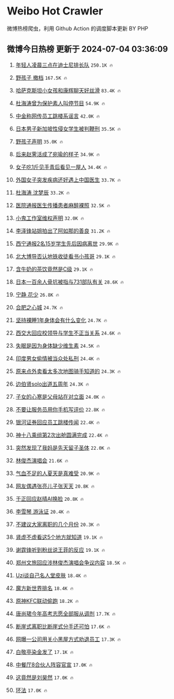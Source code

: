 # Weibo Hot Crawler 



微博热榜爬虫，利用 Github Action 的调度脚本更新 BY PHP 


## 微博今日热榜 更新于 2024-07-04 03:36:09 
1. [年轻人凌晨三点在迪士尼排长队](https://s.weibo.com/weibo?q=%23%E5%B9%B4%E8%BD%BB%E4%BA%BA%E5%87%8C%E6%99%A8%E4%B8%89%E7%82%B9%E5%9C%A8%E8%BF%AA%E5%A3%AB%E5%B0%BC%E6%8E%92%E9%95%BF%E9%98%9F%23&t=31&band_rank=1&Refer=top) `250.1K 🔥` 

1. [野孩子 撤档](https://s.weibo.com/weibo?q=%E9%87%8E%E5%AD%A9%E5%AD%90%20%E6%92%A4%E6%A1%A3&t=31&band_rank=2&Refer=top) `167.5K 🔥` 

1. [哈萨克斯坦小女孩和康辉聊天好丝滑](https://s.weibo.com/weibo?q=%23%E5%93%88%E8%90%A8%E5%85%8B%E6%96%AF%E5%9D%A6%E5%B0%8F%E5%A5%B3%E5%AD%A9%E5%92%8C%E5%BA%B7%E8%BE%89%E8%81%8A%E5%A4%A9%E5%A5%BD%E4%B8%9D%E6%BB%91%23&t=31&band_rank=3&Refer=top) `83.4K 🔥` 

1. [杜海涛曾为保护素人叫停节目](https://s.weibo.com/weibo?q=%23%E6%9D%9C%E6%B5%B7%E6%B6%9B%E6%9B%BE%E4%B8%BA%E4%BF%9D%E6%8A%A4%E7%B4%A0%E4%BA%BA%E5%8F%AB%E5%81%9C%E8%8A%82%E7%9B%AE%23&t=31&band_rank=4&Refer=top) `54.9K 🔥` 

1. [中金称网传员工跳楼系谣言](https://s.weibo.com/weibo?q=%23%E4%B8%AD%E9%87%91%E7%A7%B0%E7%BD%91%E4%BC%A0%E5%91%98%E5%B7%A5%E8%B7%B3%E6%A5%BC%E7%B3%BB%E8%B0%A3%E8%A8%80%23&t=31&band_rank=5&Refer=top) `42.0K 🔥` 

1. [日本男子新加坡性侵女学生被判鞭刑](https://s.weibo.com/weibo?q=%23%E6%97%A5%E6%9C%AC%E7%94%B7%E5%AD%90%E6%96%B0%E5%8A%A0%E5%9D%A1%E6%80%A7%E4%BE%B5%E5%A5%B3%E5%AD%A6%E7%94%9F%E8%A2%AB%E5%88%A4%E9%9E%AD%E5%88%91%23&t=31&band_rank=6&Refer=top) `35.5K 🔥` 

1. [野孩子声明](https://s.weibo.com/weibo?q=%23%E9%87%8E%E5%AD%A9%E5%AD%90%E5%A3%B0%E6%98%8E%23&t=31&band_rank=7&Refer=top) `35.0K 🔥` 

1. [后来赵霁活成了宛瑜的样子](https://s.weibo.com/weibo?q=%E5%90%8E%E6%9D%A5%E8%B5%B5%E9%9C%81%E6%B4%BB%E6%88%90%E4%BA%86%E5%AE%9B%E7%91%9C%E7%9A%84%E6%A0%B7%E5%AD%90&t=31&band_rank=8&Refer=top) `34.9K 🔥` 

1. [女子吃1斤见手青后看见一屋人](https://s.weibo.com/weibo?q=%23%E5%A5%B3%E5%AD%90%E5%90%831%E6%96%A4%E8%A7%81%E6%89%8B%E9%9D%92%E5%90%8E%E7%9C%8B%E8%A7%81%E4%B8%80%E5%B1%8B%E4%BA%BA%23&t=31&band_rank=9&Refer=top) `34.4K 🔥` 

1. [外国女子突发疾病还好遇上中国医生](https://s.weibo.com/weibo?q=%23%E5%A4%96%E5%9B%BD%E5%A5%B3%E5%AD%90%E7%AA%81%E5%8F%91%E7%96%BE%E7%97%85%E8%BF%98%E5%A5%BD%E9%81%87%E4%B8%8A%E4%B8%AD%E5%9B%BD%E5%8C%BB%E7%94%9F%23&t=31&band_rank=10&Refer=top) `33.7K 🔥` 

1. [杜海涛 沈梦辰](https://s.weibo.com/weibo?q=%E6%9D%9C%E6%B5%B7%E6%B6%9B%20%E6%B2%88%E6%A2%A6%E8%BE%B0&t=31&band_rank=11&Refer=top) `33.2K 🔥` 

1. [医院通报医生传播患者麻醉裸照](https://s.weibo.com/weibo?q=%23%E5%8C%BB%E9%99%A2%E9%80%9A%E6%8A%A5%E5%8C%BB%E7%94%9F%E4%BC%A0%E6%92%AD%E6%82%A3%E8%80%85%E9%BA%BB%E9%86%89%E8%A3%B8%E7%85%A7%23&t=31&band_rank=12&Refer=top) `32.5K 🔥` 

1. [小鬼工作室维权声明](https://s.weibo.com/weibo?q=%23%E5%B0%8F%E9%AC%BC%E5%B7%A5%E4%BD%9C%E5%AE%A4%E7%BB%B4%E6%9D%83%E5%A3%B0%E6%98%8E%23&t=31&band_rank=13&Refer=top) `32.0K 🔥` 

1. [李泽锋站姐拍出了阿如那的善良](https://s.weibo.com/weibo?q=%E6%9D%8E%E6%B3%BD%E9%94%8B%E7%AB%99%E5%A7%90%E6%8B%8D%E5%87%BA%E4%BA%86%E9%98%BF%E5%A6%82%E9%82%A3%E7%9A%84%E5%96%84%E8%89%AF&t=31&band_rank=14&Refer=top) `31.2K 🔥` 

1. [西宁通报2名15岁学生先后因病离世](https://s.weibo.com/weibo?q=%23%E8%A5%BF%E5%AE%81%E9%80%9A%E6%8A%A52%E5%90%8D15%E5%B2%81%E5%AD%A6%E7%94%9F%E5%85%88%E5%90%8E%E5%9B%A0%E7%97%85%E7%A6%BB%E4%B8%96%23&t=31&band_rank=15&Refer=top) `29.9K 🔥` 

1. [北大博导否认地铁收徒看书小孩哥](https://s.weibo.com/weibo?q=%23%E5%8C%97%E5%A4%A7%E5%8D%9A%E5%AF%BC%E5%90%A6%E8%AE%A4%E5%9C%B0%E9%93%81%E6%94%B6%E5%BE%92%E7%9C%8B%E4%B9%A6%E5%B0%8F%E5%AD%A9%E5%93%A5%23&t=31&band_rank=16&Refer=top) `29.1K 🔥` 

1. [含牛奶的茶饮竟然是C级](https://s.weibo.com/weibo?q=%23%E5%90%AB%E7%89%9B%E5%A5%B6%E7%9A%84%E8%8C%B6%E9%A5%AE%E7%AB%9F%E7%84%B6%E6%98%AFC%E7%BA%A7%23&t=31&band_rank=17&Refer=top) `29.1K 🔥` 

1. [日本一百余人骨坑被指与731部队有关](https://s.weibo.com/weibo?q=%23%E6%97%A5%E6%9C%AC%E4%B8%80%E7%99%BE%E4%BD%99%E4%BA%BA%E9%AA%A8%E5%9D%91%E8%A2%AB%E6%8C%87%E4%B8%8E731%E9%83%A8%E9%98%9F%E6%9C%89%E5%85%B3%23&t=31&band_rank=18&Refer=top) `28.6K 🔥` 

1. [宁静 花少](https://s.weibo.com/weibo?q=%E5%AE%81%E9%9D%99%20%E8%8A%B1%E5%B0%91&t=31&band_rank=19&Refer=top) `26.8K 🔥` 

1. [合肥之心城](https://s.weibo.com/weibo?q=%23%E5%90%88%E8%82%A5%E4%B9%8B%E5%BF%83%E5%9F%8E%23&t=31&band_rank=20&Refer=top) `24.7K 🔥` 

1. [坚持裸睡1年身体会有什么变化](https://s.weibo.com/weibo?q=%23%E5%9D%9A%E6%8C%81%E8%A3%B8%E7%9D%A11%E5%B9%B4%E8%BA%AB%E4%BD%93%E4%BC%9A%E6%9C%89%E4%BB%80%E4%B9%88%E5%8F%98%E5%8C%96%23&t=31&band_rank=21&Refer=top) `24.7K 🔥` 

1. [西交大回应校领导与学生不正当关系](https://s.weibo.com/weibo?q=%23%E8%A5%BF%E4%BA%A4%E5%A4%A7%E5%9B%9E%E5%BA%94%E6%A0%A1%E9%A2%86%E5%AF%BC%E4%B8%8E%E5%AD%A6%E7%94%9F%E4%B8%8D%E6%AD%A3%E5%BD%93%E5%85%B3%E7%B3%BB%23&t=31&band_rank=22&Refer=top) `24.6K 🔥` 

1. [失眠是因为身体缺少维生素](https://s.weibo.com/weibo?q=%23%E5%A4%B1%E7%9C%A0%E6%98%AF%E5%9B%A0%E4%B8%BA%E8%BA%AB%E4%BD%93%E7%BC%BA%E5%B0%91%E7%BB%B4%E7%94%9F%E7%B4%A0%23&t=31&band_rank=23&Refer=top) `24.5K 🔥` 

1. [印度男女偷情被当众处私刑](https://s.weibo.com/weibo?q=%23%E5%8D%B0%E5%BA%A6%E7%94%B7%E5%A5%B3%E5%81%B7%E6%83%85%E8%A2%AB%E5%BD%93%E4%BC%97%E5%A4%84%E7%A7%81%E5%88%91%23&t=31&band_rank=24&Refer=top) `24.4K 🔥` 

1. [原来点外卖看太多次地图骑手知道的](https://s.weibo.com/weibo?q=%23%E5%8E%9F%E6%9D%A5%E7%82%B9%E5%A4%96%E5%8D%96%E7%9C%8B%E5%A4%AA%E5%A4%9A%E6%AC%A1%E5%9C%B0%E5%9B%BE%E9%AA%91%E6%89%8B%E7%9F%A5%E9%81%93%E7%9A%84%23&t=31&band_rank=25&Refer=top) `24.3K 🔥` 

1. [边伯贤solo出道五周年](https://s.weibo.com/weibo?q=%23%E8%BE%B9%E4%BC%AF%E8%B4%A4solo%E5%87%BA%E9%81%93%E4%BA%94%E5%91%A8%E5%B9%B4%23&t=31&band_rank=26&Refer=top) `24.3K 🔥` 

1. [子女的心寒是父母站在对立面](https://s.weibo.com/weibo?q=%23%E5%AD%90%E5%A5%B3%E7%9A%84%E5%BF%83%E5%AF%92%E6%98%AF%E7%88%B6%E6%AF%8D%E7%AB%99%E5%9C%A8%E5%AF%B9%E7%AB%8B%E9%9D%A2%23&t=31&band_rank=27&Refer=top) `24.0K 🔥` 

1. [不要让服务员用你手机写评价](https://s.weibo.com/weibo?q=%23%E4%B8%8D%E8%A6%81%E8%AE%A9%E6%9C%8D%E5%8A%A1%E5%91%98%E7%94%A8%E4%BD%A0%E6%89%8B%E6%9C%BA%E5%86%99%E8%AF%84%E4%BB%B7%23&t=31&band_rank=28&Refer=top) `22.8K 🔥` 

1. [银河证券回应员工跳楼传闻](https://s.weibo.com/weibo?q=%23%E9%93%B6%E6%B2%B3%E8%AF%81%E5%88%B8%E5%9B%9E%E5%BA%94%E5%91%98%E5%B7%A5%E8%B7%B3%E6%A5%BC%E4%BC%A0%E9%97%BB%23&t=31&band_rank=29&Refer=top) `22.4K 🔥` 

1. [神十八乘组第2次出舱圆满完成](https://s.weibo.com/weibo?q=%23%E7%A5%9E%E5%8D%81%E5%85%AB%E4%B9%98%E7%BB%84%E7%AC%AC2%E6%AC%A1%E5%87%BA%E8%88%B1%E5%9C%86%E6%BB%A1%E5%AE%8C%E6%88%90%23&t=31&band_rank=30&Refer=top) `22.4K 🔥` 

1. [突然发现了我妈是先天留子圣体](https://s.weibo.com/weibo?q=%23%E7%AA%81%E7%84%B6%E5%8F%91%E7%8E%B0%E4%BA%86%E6%88%91%E5%A6%88%E6%98%AF%E5%85%88%E5%A4%A9%E7%95%99%E5%AD%90%E5%9C%A3%E4%BD%93%23&t=31&band_rank=31&Refer=top) `22.0K 🔥` 

1. [林俊杰演唱会](https://s.weibo.com/weibo?q=%E6%9E%97%E4%BF%8A%E6%9D%B0%E6%BC%94%E5%94%B1%E4%BC%9A&t=31&band_rank=32&Refer=top) `21.6K 🔥` 

1. [气血不足的人夏天是真难受](https://s.weibo.com/weibo?q=%23%E6%B0%94%E8%A1%80%E4%B8%8D%E8%B6%B3%E7%9A%84%E4%BA%BA%E5%A4%8F%E5%A4%A9%E6%98%AF%E7%9C%9F%E9%9A%BE%E5%8F%97%23&t=31&band_rank=33&Refer=top) `20.9K 🔥` 

1. [网友偶遇张亮儿子张天天](https://s.weibo.com/weibo?q=%23%E7%BD%91%E5%8F%8B%E5%81%B6%E9%81%87%E5%BC%A0%E4%BA%AE%E5%84%BF%E5%AD%90%E5%BC%A0%E5%A4%A9%E5%A4%A9%23&t=31&band_rank=34&Refer=top) `20.8K 🔥` 

1. [于正回应赵晴AI换脸](https://s.weibo.com/weibo?q=%23%E4%BA%8E%E6%AD%A3%E5%9B%9E%E5%BA%94%E8%B5%B5%E6%99%B4AI%E6%8D%A2%E8%84%B8%23&t=31&band_rank=35&Refer=top) `20.8K 🔥` 

1. [李雪琴 游泳证](https://s.weibo.com/weibo?q=%E6%9D%8E%E9%9B%AA%E7%90%B4%20%E6%B8%B8%E6%B3%B3%E8%AF%81&t=31&band_rank=36&Refer=top) `20.4K 🔥` 

1. [不建议大家离职的几个月份](https://s.weibo.com/weibo?q=%23%E4%B8%8D%E5%BB%BA%E8%AE%AE%E5%A4%A7%E5%AE%B6%E7%A6%BB%E8%81%8C%E7%9A%84%E5%87%A0%E4%B8%AA%E6%9C%88%E4%BB%BD%23&t=31&band_rank=37&Refer=top) `20.3K 🔥` 

1. [肾虚不虚看这5个地方就知道](https://s.weibo.com/weibo?q=%23%E8%82%BE%E8%99%9A%E4%B8%8D%E8%99%9A%E7%9C%8B%E8%BF%995%E4%B8%AA%E5%9C%B0%E6%96%B9%E5%B0%B1%E7%9F%A5%E9%81%93%23&t=31&band_rank=38&Refer=top) `19.1K 🔥` 

1. [谢霆锋听到粉丝说王菲的反应](https://s.weibo.com/weibo?q=%23%E8%B0%A2%E9%9C%86%E9%94%8B%E5%90%AC%E5%88%B0%E7%B2%89%E4%B8%9D%E8%AF%B4%E7%8E%8B%E8%8F%B2%E7%9A%84%E5%8F%8D%E5%BA%94%23&t=31&band_rank=39&Refer=top) `19.1K 🔥` 

1. [郑州文旅回应涉林俊杰演唱会争议内容](https://s.weibo.com/weibo?q=%23%E9%83%91%E5%B7%9E%E6%96%87%E6%97%85%E5%9B%9E%E5%BA%94%E6%B6%89%E6%9E%97%E4%BF%8A%E6%9D%B0%E6%BC%94%E5%94%B1%E4%BC%9A%E4%BA%89%E8%AE%AE%E5%86%85%E5%AE%B9%23&t=31&band_rank=40&Refer=top) `18.5K 🔥` 

1. [Uzi谈自己名人堂皮肤](https://s.weibo.com/weibo?q=%23Uzi%E8%B0%88%E8%87%AA%E5%B7%B1%E5%90%8D%E4%BA%BA%E5%A0%82%E7%9A%AE%E8%82%A4%23&t=31&band_rank=41&Refer=top) `18.4K 🔥` 

1. [魔方新世界排名](https://s.weibo.com/weibo?q=%E9%AD%94%E6%96%B9%E6%96%B0%E4%B8%96%E7%95%8C%E6%8E%92%E5%90%8D&t=31&band_rank=42&Refer=top) `18.4K 🔥` 

1. [原神KFC联动偷跑](https://s.weibo.com/weibo?q=%23%E5%8E%9F%E7%A5%9EKFC%E8%81%94%E5%8A%A8%E5%81%B7%E8%B7%91%23&t=31&band_rank=43&Refer=top) `18.2K 🔥` 

1. [唐尚珺今年高考志愿全部服从调剂](https://s.weibo.com/weibo?q=%23%E5%94%90%E5%B0%9A%E7%8F%BA%E4%BB%8A%E5%B9%B4%E9%AB%98%E8%80%83%E5%BF%97%E6%84%BF%E5%85%A8%E9%83%A8%E6%9C%8D%E4%BB%8E%E8%B0%83%E5%89%82%23&t=31&band_rank=44&Refer=top) `17.7K 🔥` 

1. [断崖式离职比断崖式分手还可怕](https://s.weibo.com/weibo?q=%23%E6%96%AD%E5%B4%96%E5%BC%8F%E7%A6%BB%E8%81%8C%E6%AF%94%E6%96%AD%E5%B4%96%E5%BC%8F%E5%88%86%E6%89%8B%E8%BF%98%E5%8F%AF%E6%80%95%23&t=31&band_rank=45&Refer=top) `17.6K 🔥` 

1. [网曝一公司用关小黑屋方式劝退员工](https://s.weibo.com/weibo?q=%23%E7%BD%91%E6%9B%9D%E4%B8%80%E5%85%AC%E5%8F%B8%E7%94%A8%E5%85%B3%E5%B0%8F%E9%BB%91%E5%B1%8B%E6%96%B9%E5%BC%8F%E5%8A%9D%E9%80%80%E5%91%98%E5%B7%A5%23&t=31&band_rank=46&Refer=top) `17.3K 🔥` 

1. [白敬亭染金发了](https://s.weibo.com/weibo?q=%23%E7%99%BD%E6%95%AC%E4%BA%AD%E6%9F%93%E9%87%91%E5%8F%91%E4%BA%86%23&t=31&band_rank=47&Refer=top) `17.1K 🔥` 

1. [中餐厅8合伙人阵容官宣](https://s.weibo.com/weibo?q=%23%E4%B8%AD%E9%A4%90%E5%8E%858%E5%90%88%E4%BC%99%E4%BA%BA%E9%98%B5%E5%AE%B9%E5%AE%98%E5%AE%A3%23&t=31&band_rank=48&Refer=top) `17.0K 🔥` 

1. [这竟然是刘昊然](https://s.weibo.com/weibo?q=%E8%BF%99%E7%AB%9F%E7%84%B6%E6%98%AF%E5%88%98%E6%98%8A%E7%84%B6&t=31&band_rank=49&Refer=top) `17.0K 🔥` 

1. [环法](https://s.weibo.com/weibo?q=%E7%8E%AF%E6%B3%95&t=31&band_rank=50&Refer=top) `17.0K 🔥` 

